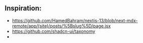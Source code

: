 ## Inspiration:

- https://github.com/HamedBahram/nextjs-13/blob/next-mdx-remote/app/(site)/posts/%5Bslug%5D/page.jsx
- https://github.com/shadcn-ui/taxonomy
-
